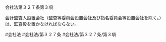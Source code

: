 会社法第３２７条第３項

会計監査人設置会社（監査等委員会設置会社及び指名委員会等設置会社を除く。）は、監査役を置かなければならない。

#会社法
#会社法/第３２７条
#会社法/第３２７条/第３項
